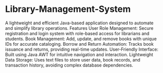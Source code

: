 # Library-Management-System
A lightweight and efficient Java-based application designed to automate and simplify library operations.
Features
User Role Management:
Secure registration and login system with role-based access for librarians and students.
Book Management:
Add, update, and remove books with unique IDs for accurate cataloging.
Borrow and Return Automation:
Tracks book issuance and returns, providing real-time updates.
User-Friendly Interface:
Built using Java AWT for intuitive navigation and interaction.
Lightweight Data Storage:
Uses text files to store user data, book records, and transaction history, avoiding complex database dependencies.
